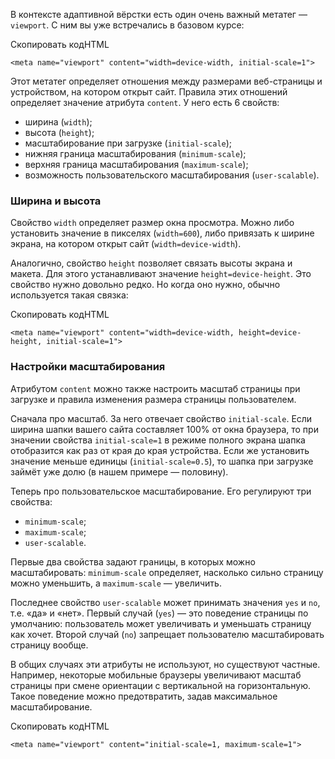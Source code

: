 
В контексте адаптивной вёрстки есть один очень важный метатег — `viewport`. С ним вы уже встречались в базовом курсе:

Скопировать кодHTML

```
<meta name="viewport" content="width=device-width, initial-scale=1"> 
```

Этот метатег определяет отношения между размерами веб-страницы и устройством, на котором открыт сайт. Правила этих отношений определяет значение атрибута `content`. У него есть 6 свойств:

-   ширина (`width`);
-   высота (`height`);
-   масштабирование при загрузке (`initial-scale`);
-   нижняя граница масштабирования (`minimum-scale`);
-   верхняя граница масштабирования (`maximum-scale`);
-   возможность пользовательского масштабирования (`user-scalable`).

### Ширина и высота

Свойство `width` определяет размер окна просмотра. Можно либо установить значение в пикселях (`width=600`), либо привязать к ширине экрана, на котором открыт сайт (`width=device-width`).

Аналогично, свойство `height` позволяет связать высоты экрана и макета. Для этого устанавливают значение `height=device-height`. Это свойство нужно довольно редко. Но когда оно нужно, обычно используется такая связка:

Скопировать кодHTML

```
<meta name="viewport" content="width=device-width, height=device-height, initial-scale=1"> 
```

### Настройки масштабирования

Атрибутом `content` можно также настроить масштаб страницы при загрузке и правила изменения размера страницы пользователем.

Сначала про масштаб. За него отвечает свойство `initial-scale`. Если ширина шапки вашего сайта составляет 100% от окна браузера, то при значении свойства `initial-scale=1` в режиме полного экрана шапка отобразится как раз от края до края устройства. Если же установить значение меньше единицы (`initial-scale=0.5`), то шапка при загрузке займёт уже долю (в нашем примере — половину).

Теперь про пользовательское масштабирование. Его регулируют три свойства:

-   `minimum-scale`;
-   `maximum-scale`;
-   `user-scalable`.

Первые два свойства задают границы, в которых можно масштабировать: `minimum-scale` определяет, насколько сильно страницу можно уменьшить, а `maximum-scale` — увеличить.

Последнее свойство `user-scalable` может принимать значения `yes` и `no`, т.е. «да» и «нет». Первый случай (`yes`) — это поведение страницы по умолчанию: пользователь может увеличивать и уменьшать страницу как хочет. Второй случай (`no`) запрещает пользователю масштабировать страницу вообще.

В общих случаях эти атрибуты не используют, но существуют частные. Например, некоторые мобильные браузеры увеличивают масштаб страницы при смене ориентации с вертикальной на горизонтальную. Такое поведение можно предотвратить, задав максимальное масштабирование.

Скопировать кодHTML

```
<meta name="viewport" content="initial-scale=1, maximum-scale=1"> 
```